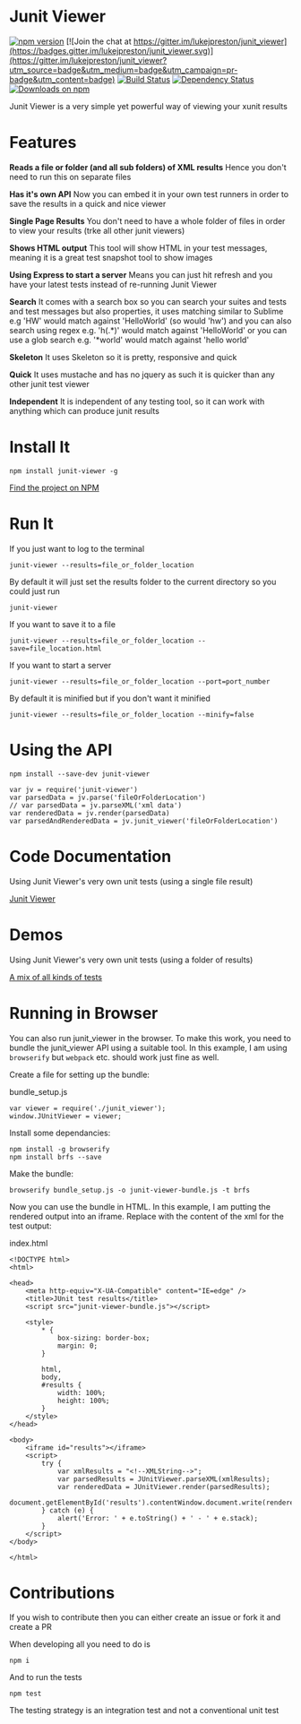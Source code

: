 Junit Viewer
============

[![npm version](https://badge.fury.io/js/junit-viewer.svg)](https://badge.fury.io/js/junit-viewer)
[![Join the chat at https://gitter.im/lukejpreston/junit_viewer](https://badges.gitter.im/lukejpreston/junit_viewer.svg)](https://gitter.im/lukejpreston/junit_viewer?utm_source=badge&utm_medium=badge&utm_campaign=pr-badge&utm_content=badge)
[![Build Status](https://travis-ci.org/lukejpreston/junit_viewer.svg?branch=master)](https://travis-ci.org/lukejpreston/junit_viewer)
[![Dependency Status](https://www.versioneye.com/user/projects/5695f33caf789b002e000662/badge.svg)](https://www.versioneye.com/user/projects/5695f33caf789b002e000662)
[![Downloads on npm](http://img.shields.io/npm/dm/junit-viewer.svg)](https://www.npmjs.com/package/junit-viewer)

Junit Viewer is a very simple yet powerful way of viewing your xunit results

Features
========

**Reads a file or folder (and all sub folders) of XML results** Hence you don't need to run this on separate files

**Has it's own API** Now you can embed it in your own test runners in order to save the results in a quick and nice viewer

**Single Page Results** You don't need to have a whole folder of files in order to view your results (trke all other junit viewers)

**Shows HTML output** This tool will show HTML in your test messages, meaning it is a great test snapshot tool to show images

**Using Express to start a server** Means you can just hit refresh and you have your latest tests instead of re-running Junit Viewer

**Search** It comes with a search box so you can search your suites and tests and test messages but also properties, it uses matching similar to Sublime e.g 'HW' would match against 'HelloWorld' (so would 'hw') and you can also search using regex e.g. 'h(.*)' would match against 'HelloWorld' or you can use a glob search e.g. '*world' would match against 'hello world'

**Skeleton** It uses Skeleton so it is pretty, responsive and quick

**Quick** It uses mustache and has no jquery as such it is quicker than any other junit test viewer

**Independent** It is independent of any testing tool, so it can work with anything which can produce junit results


Install It
==========

```
npm install junit-viewer -g
```

[Find the project on NPM](https://www.npmjs.com/package/junit-viewer)

Run It
======

If you just want to log to the terminal

```
junit-viewer --results=file_or_folder_location
```

By default it will just set the results folder to the current directory so you could just run

```
junit-viewer
```

If you want to save it to a file

```
junit-viewer --results=file_or_folder_location --save=file_location.html
```

If you want to start a server

```
junit-viewer --results=file_or_folder_location --port=port_number
```

By default it is minified but if you don't want it minified

```
junit-viewer --results=file_or_folder_location --minify=false
```

Using the API
=============

```
npm install --save-dev junit-viewer
```

```
var jv = require('junit-viewer')
var parsedData = jv.parse('fileOrFolderLocation')
// var parsedData = jv.parseXML('xml data')
var renderedData = jv.render(parsedData)
var parsedAndRenderedData = jv.junit_viewer('fileOrFolderLocation')
```

Code Documentation
==================

Using Junit Viewer's very own unit tests (using a single file result)

[Junit Viewer](http://lukejpreston.github.io/junit_viewer/junit_viewer_specs.html)

Demos
=====

Using Junit Viewer's very own unit tests (using a folder of results)

[A mix of all kinds of tests](http://lukejpreston.github.io/junit_viewer/demo.html)

Running in Browser
==================

You can also run junit\_viewer in the browser. To make this work, you need to bundle the junit\_viewer API using a suitable tool.
In this example, I am using `browserify` but `webpack` etc. should work just fine as well.

Create a file for setting up the bundle:

bundle_setup.js
```
var viewer = require('./junit_viewer');
window.JUnitViewer = viewer;
```

Install some dependancies:

```
npm install -g browserify
npm install brfs --save
```

Make the bundle:

```
browserify bundle_setup.js -o junit-viewer-bundle.js -t brfs
```

Now you can use the bundle in HTML. In this example, I am putting the rendered output into an iframe. Replace <!--XMLString-->
with the content of the xml for the test output:

index.html
```
<!DOCTYPE html>
<html>

<head>
	<meta http-equiv="X-UA-Compatible" content="IE=edge" />
	<title>JUnit test results</title>
	<script src="junit-viewer-bundle.js"></script>

	<style>
		* {
			box-sizing: border-box;
			margin: 0;
		}

		html,
		body,
		#results {
			width: 100%;
			height: 100%;
		}
	</style>
</head>

<body>
	<iframe id="results"></iframe>
	<script>
		try {
			var xmlResults = "<!--XMLString-->";
			var parsedResults = JUnitViewer.parseXML(xmlResults);
			var renderedData = JUnitViewer.render(parsedResults);
			document.getElementById('results').contentWindow.document.write(renderedData);
		} catch (e) {
			alert('Error: ' + e.toString() + ' - ' + e.stack);
		}
	</script>
</body>

</html>
```

Contributions
=============

If you wish to contribute then you can either create an issue or fork it and create a PR

When developing all you need to do is

```
npm i
```

And to run the tests

```
npm test
```

The testing strategy is an integration test and not a conventional unit test
